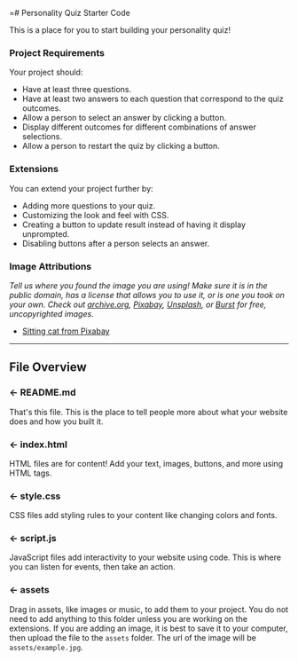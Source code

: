 =# Personality Quiz Starter Code

This is a place for you to start building your personality quiz!

### Project Requirements
Your project should:
- Have at least three questions.
- Have at least two answers to each question that correspond to the quiz outcomes.
- Allow a person to select an answer by clicking a button.
- Display different outcomes for different combinations of answer selections.
- Allow a person to restart the quiz by clicking a button.


### Extensions
You can extend your project further by:
- Adding more questions to your quiz.
- Customizing the look and feel with CSS.
- Creating a button to update result instead of having it display unprompted.
- Disabling buttons after a person selects an answer.


### Image Attributions
*Tell us where you found the image you are using! Make sure it is in the public domain, has a license that allows you to use it, or is one you took on your own. Check out [archive.org](https://archive.org/), [Pixabay](https://pixabay.com/), [Unsplash](https://unsplash.com/), or [Burst](https://burst.shopify.com/) for free, uncopyrighted images.*
- [Sitting cat from Pixabay](https://pixabay.com/photos/cat-kitten-pets-animals-housecat-2934720/)

---

## File Overview

### ← README.md

That's this file. This is the place to tell people more about what your website does and how you built it. 

### ← index.html

HTML files are for content! Add your text, images, buttons, and more using HTML tags.

### ← style.css

CSS files add styling rules to your content like changing colors and fonts. 

### ← script.js

JavaScript files add interactivity to your website using code. This is where you can listen for events, then take an action.

### ← assets

Drag in assets, like images or music, to add them to your project. You do not need to add anything to this folder unless you are working on the extensions. If you are adding an image, it is best to save it to your computer, then upload the file to the `assets` folder. The url of the image will be `assets/example.jpg`.
